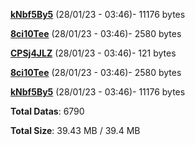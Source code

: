 [**kNbf5By5**](/data/kNbf5By5.txt) (28/01/23 - 03:46)- 11176 bytes

[**8ci10Tee**](/data/8ci10Tee.txt) (28/01/23 - 03:46)- 2580 bytes

[**CPSj4JLZ**](/data/CPSj4JLZ.txt) (28/01/23 - 03:46)- 121 bytes

[**8ci10Tee**](/data/8ci10Tee.txt) (28/01/23 - 03:46)- 2580 bytes

[**kNbf5By5**](/data/kNbf5By5.txt) (28/01/23 - 03:46)- 11176 bytes

**Total Datas**: 6790

**Total Size**: 39.43 MB / 39.4 MB